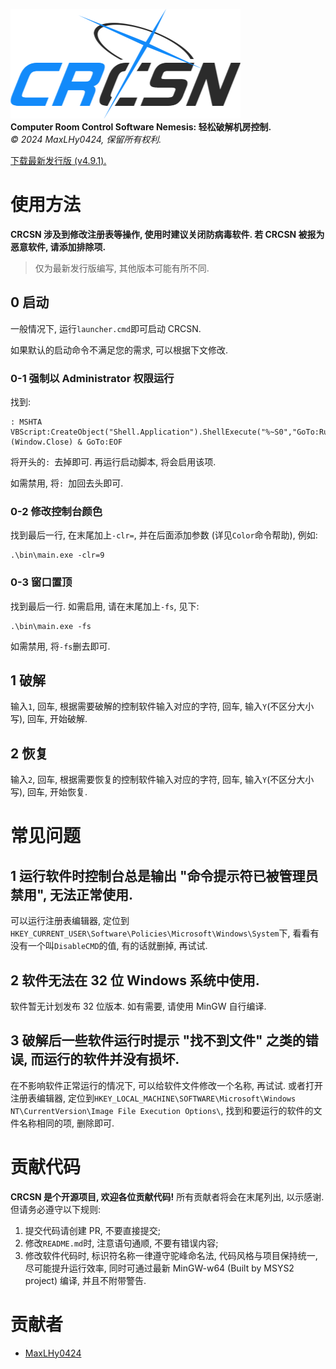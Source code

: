 ![logo](logo.png)\
**Computer Room Control Software Nemesis: 轻松破解机房控制.**\
*©️ 2024 MaxLHy0424, 保留所有权利.*

[下载最新发行版 (v4.9.1).](https://github.com/MaxLHy0424/CRCSN/releases/download/v4.9.1/CRCSN_v4-9-1_x64.7z)

# 使用方法

**CRCSN 涉及到修改注册表等操作, 使用时建议关闭防病毒软件. 若 CRCSN 被报为恶意软件, 请添加排除项.**

> 仅为最新发行版编写, 其他版本可能有所不同.

## 0 启动

一般情况下, 运行`launcher.cmd`即可启动 CRCSN.

如果默认的启动命令不满足您的需求, 可以根据下文修改.

### 0-1 强制以 Administrator 权限运行

找到:
````batch
: MSHTA VBScript:CreateObject("Shell.Application").ShellExecute("%~S0","GoTo:RunAs","","RunAs",1)(Window.Close) & GoTo:EOF
````

将开头的`: `去掉即可. 再运行启动脚本, 将会启用该项. 

如需禁用, 将`: `加回去头即可.

### 0-2 修改控制台颜色

找到最后一行, 在末尾加上`-clr=`, 并在后面添加参数 (详见`Color`命令帮助), 例如:
````batch
.\bin\main.exe -clr=9
````

### 0-3 窗口置顶

找到最后一行. 如需启用, 请在末尾加上`-fs`, 见下:
````batch
.\bin\main.exe -fs
````

如需禁用, 将`-fs`删去即可.

## 1 破解

输入`1`, 回车, 根据需要破解的控制软件输入对应的字符, 回车, 输入`Y`(不区分大小写), 回车, 开始破解.

## 2 恢复

输入`2`, 回车, 根据需要恢复的控制软件输入对应的字符, 回车, 输入`Y`(不区分大小写), 回车, 开始恢复.

# 常见问题

## 1 运行软件时控制台总是输出 "命令提示符已被管理员禁用", 无法正常使用.

可以运行注册表编辑器, 定位到`HKEY_CURRENT_USER\Software\Policies\Microsoft\Windows\System`下, 看看有没有一个叫`DisableCMD`的值, 有的话就删掉, 再试试.

## 2 软件无法在 32 位 Windows 系统中使用.

软件暂无计划发布 32 位版本. 如有需要, 请使用 MinGW 自行编译.

## 3 破解后一些软件运行时提示 "找不到文件" 之类的错误, 而运行的软件并没有损坏.

在不影响软件正常运行的情况下, 可以给软件文件修改一个名称, 再试试. 或者打开注册表编辑器, 定位到`HKEY_LOCAL_MACHINE\SOFTWARE\Microsoft\Windows NT\CurrentVersion\Image File Execution Options\`, 找到和要运行的软件的文件名称相同的项, 删除即可.

# 贡献代码

**CRCSN 是个开源项目, 欢迎各位贡献代码!** 所有贡献者将会在末尾列出, 以示感谢. 但请务必遵守以下规则:
1. 提交代码请创建 PR, 不要直接提交;
2. 修改`README.md`时, 注意语句通顺, 不要有错误内容;
3. 修改软件代码时, 标识符名称一律遵守驼峰命名法, 代码风格与项目保持统一, 尽可能提升运行效率, 同时可通过最新 MinGW-w64 (Built by MSYS2 project) 编译, 并且不附带警告.

# 贡献者

- [MaxLHy0424](https://github.com/MaxLHy0424)